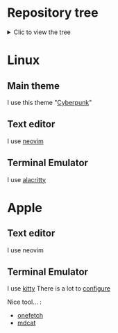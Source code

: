 # Repository tree

<details>
	<summary>Clic to view the tree</summary>

```
.
├── apple
│   └── kitty
│       └── README.md
├── both
│   └── nvim
│       ├── install.sh
│       ├── nvim
│       ├── README.md
│       └── uninstall.sh
├── linux
│   ├── alacritty
│   │   ├── alacritty
│   │   ├── install.sh
│   │   └── README.md
│   ├── git
│   │   ├── clone.sh
│   │   ├── install.sh
│   │   ├── README.md
│   │   └── token
│   └── README.md
└── README.md
```
</details>

# Linux

## Main theme

I use this theme "[Cyberpunk](https://github.com/Roboron3042/Cyberpunk-Neon)"

## Text editor

I use [neovim](https://github.com/theo-grivel/my-configuration/tree/master/both/nvim)

## Terminal Emulator

I use [alacritty](https://github.com/theo-grivel/my-configuration/tree/master/both/nvim)


# Apple

## Text editor

I use neovim

## Terminal Emulator

I use [kitty](https://sw.kovidgoyal.net/kitty/)
There is a lot to [configure](https://sw.kovidgoyal.net/kitty/conf/)

Nice tool... :

* [onefetch](https://github.com/o2sh/onefetch)
* [mdcat](https://github.com/lunaryorn/mdcat)
